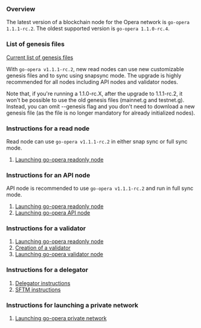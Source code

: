 ### Overview

The latest version of a blockchain node for the Opera network is `go-opera 1.1.1-rc.2`. The oldest supported version is `go-opera 1.1.0-rc.4`.

### List of genesis files
[Current list of genesis files](docs/genesis-files.md)

With `go-opera v1.1.1-rc.2`, new read nodes can use new customizable genesis files and to sync using snapsync mode.
The upgrade is highly recommended for all nodes including API nodes and validator nodes.

Note that, if you're running a 1.1.0-rc.X, after the upgrade to 1.1.1-rc.2, it won't be possible to use the old genesis files (mainnet.g and testnet.g). 
Instead, you can omit --genesis flag and you don't need to download a new genesis file (as the file is no longer mandatory for already initialized nodes).

### Instructions for a read node
Read node can use `go-opera v1.1.1-rc.2` in either snap sync or full sync mode.

1. [Launching go-opera readonly node](docs/setup-readonly-node.sh)

### Instructions for an API node

API node is recommended to use `go-opera v1.1.1-rc.2` and run in full sync mode.

1. [Launching go-opera readonly node](docs/setup-readonly-node.sh)
2. [Launching go-opera API node](docs/setup-api-node.md)

### Instructions for a validator

1. [Launching go-opera readonly node](docs/setup-readonly-node.sh)
2. [Creation of a validator](docs/create_validator.md)
3. [Launching go-opera validator node](docs/launch-validator.md)

### Instructions for a delegator

1. [Delegator instructions](docs/delegator.md)
2. [SFTM instructions](docs/sftm.md)

### Instructions for launching a private network

1. [Launching go-opera private network](docs/launch-private-network.md)
